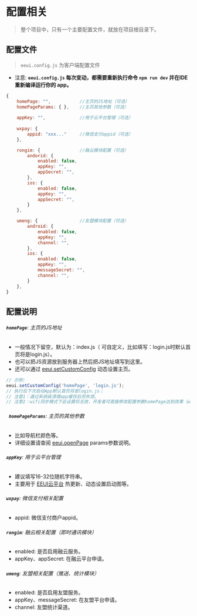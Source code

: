 # 配置相关

> 整个项目中，只有一个主要配置文件，就放在项目根目录下。

## 配置文件

> `eeui.config.js` 为客户端配置文件

- 注意:  **`eeui.config.js` 每次变动，都需要重新执行命令 `npm run dev` 并在IDE重新编译运行你的 app。**

```javascript
{
    homePage: "",           //主页的JS地址（可选）
    homePageParams: { },    //主页其他参数（可选）
     
    appKey: "",             //用于云平台管理（可选）
    
	wxpay: {
		appid: "xxx..."     //微信支付appid（可选）
	},

    rongim: {               //融云模块配置（可选）
        andorid: {
            enabled: false,
            appKey: "",
            appSecret: "",
        },
        ios: {
            enabled: false,
            appKey: "",
            appSecret: "",
        }
    },

    umeng: {                //友盟模块配置（可选）
        android: {
            enabled: false,
            appKey: "",
            channel: "",
        },
        ios: {
            enabled: false,
            appKey: "",
            messageSecret: "",
            channel: "",
        }
    },
}
```
## 配置说明

###### **`homePage`**: 主页的JS地址
- 一般情况下留空，默认为：index.js（<New date="20190823"/> 可自定义，比如填写：login.js时默认首页将是login.js）。
- 也可以把JS资源放到服务器上然后把JS地址填写到这里。
- <New date="20190823"/> 还可以通过 <a href="../module/newPage.html#eeui-setcustomconfig">eeui.setCustomConfig</a> 动态设置主页。

```js
// 示例:
eeui.setCustomConfig('homePage', 'login.js');  
// 执行后下次启动App默认首页将是login.js；
// 注意1：通过系统级清理app缓存后将失效。
// 注意2：wifi同步模式下此设置将无效，开发者可直接修改配置参数homePage达到效果（wifi同步模式的首页采用的是发出wifi同步端的数据也就是电脑，但是eeui.setCustomConfig('homePage', 'xxxx')是保存在APP本地，所以wifi同步模式下无效）。
```

###### **` homePageParams`**: 主页的其他参数
- 比如导航栏颜色等。
- 详细设置请查阅 [eeui.openPage](../module/newPage.html#eeui-openpage) params参数说明。

###### **`appKey`**: 用于云平台管理
- 建议填写16-32位随机字符串。
- 主要用于 [EEUI云平台](https://console.eeui.app) 热更新、动态设置启动图等。

###### **`wxpay`**: 微信支付相关配置
- appid: 微信支付商户appid。

###### **`rongim`**: 融云相关配置（即时通讯模块）
- enabled: 是否启用融云服务。
- appKey、appSecret: 在融云平台申请。

###### **`umeng`**: 友盟相关配置（推送、统计模块）
- enabled: 是否启用友盟服务。
- appKey、messageSecret: 在友盟平台申请。
- channel: 友盟统计渠道。


